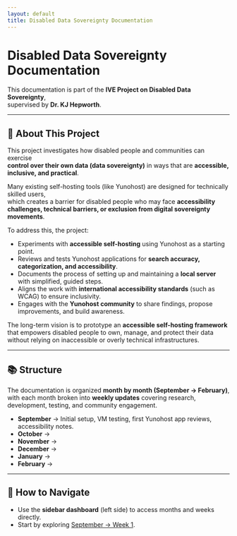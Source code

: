 ```yaml
---
layout: default
title: Disabled Data Sovereignty Documentation
---
```


# Disabled Data Sovereignty Documentation

This documentation is part of the **IVE Project on Disabled Data Sovereignty**,  
supervised by **Dr. KJ Hepworth**.

---

## 📖 About This Project
This project investigates how disabled people and communities can exercise  
**control over their own data (data sovereignty)** in ways that are **accessible, inclusive, and practical**.  

Many existing self-hosting tools (like Yunohost) are designed for technically skilled users,  
which creates a barrier for disabled people who may face **accessibility challenges, technical barriers, or exclusion from digital sovereignty movements**.  

To address this, the project:  
- Experiments with **accessible self-hosting** using Yunohost as a starting point.  
- Reviews and tests Yunohost applications for **search accuracy, categorization, and accessibility**.  
- Documents the process of setting up and maintaining a **local server** with simplified, guided steps.  
- Aligns the work with **international accessibility standards** (such as WCAG) to ensure inclusivity.  
- Engages with the **Yunohost community** to share findings, propose improvements, and build awareness.  

The long-term vision is to prototype an **accessible self-hosting framework**  
that empowers disabled people to own, manage, and protect their data without relying on inaccessible or overly technical infrastructures.  

---

## 📚 Structure
The documentation is organized **month by month (September → February)**,  
with each month broken into **weekly updates** covering research, development, testing, and community engagement.  

- **September** → Initial setup, VM testing, first Yunohost app reviews, accessibility notes.  
- **October** →  
- **November** →  
- **December** →  
- **January** →  
- **February** →  

---

## 🚀 How to Navigate
- Use the **sidebar dashboard** (left side) to access months and weeks directly.  
- Start by exploring [September → Week 1](/docs/sep/week1).  
